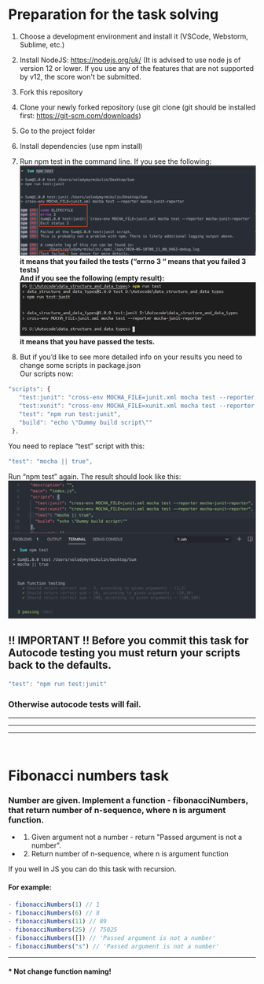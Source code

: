 # Preparation for the task solving

1. Choose a development environment and install it (VSCode, Webstorm, Sublime, etc.)

2. Install NodeJS: https://nodejs.org/uk/ (It is advised to use node js of version 12 or lower. If you use any of the features that are not supported by v12, the score won't be submitted.

3. Fork this repository

4. Clone your newly forked repository (use git clone <repository-name> (git should be installed first: https://git-scm.com/downloads)

5. Go to the project folder 

6. Install dependencies (use npm install)

7. Run  npm test in the command line. If you see the following:
![Errors](img/errors.png)
<strong> it means that you failed the tests (“errno 3 “ means that you failed 3 tests)</strong>
<br> <strong>And if you see the following (empty result):</strong>
<br>![Without errors](img/withoutErrors.png)<br>
<strong> it means that you have passed the tests. </strong>

8. But if you’d like to see more detailed info on your results you need to change some scripts in package.json <br>
Our scripts now:
```js
"scripts": {
   "test:junit": "cross-env MOCHA_FILE=junit.xml mocha test --reporter mocha-junit-reporter",
   "test:xunit": "cross-env MOCHA_FILE=xunit.xml mocha test --reporter mocha-xunit-reporter",
   "test": "npm run test:junit",
   "build": "echo \"Dummy build script\""
 },
```  
You need to replace “test” script with this:
```js
"test": "mocha || true",
```

Run “npm test” again. The result should look like this:
![Pretty Output](img/prettyOutput.png)


## !! IMPORTANT !! Before you commit this task for Autocode testing you must return your scripts back to the defaults.
```js
"test": "npm run test:junit"
```
### Otherwise autocode tests will fail.
<hr>
<hr>
<hr>
<br>

# Fibonacci numbers task

### Number are given. Implement a function - fibonacciNumbers, that return number of n-sequence, where n is argument function.
* 1) Given argument not a number -  return "Passed argument is not a number".
* 2) Return number of n-sequence, where n is argument function

If you well in JS you can do this task with recursion.

#### For example:
```js
- fibonacciNumbers(1) // 1
- fibonacciNumbers(6) // 8
- fibonacciNumbers(11) // 89
- fibonacciNumbers(25) // 75025
- fibonacciNumbers([]) // 'Passed argument is not a number'
- fibonacciNumbers("s") // 'Passed argument is not a number'
```
<hr>

#### * Not change function naming!
